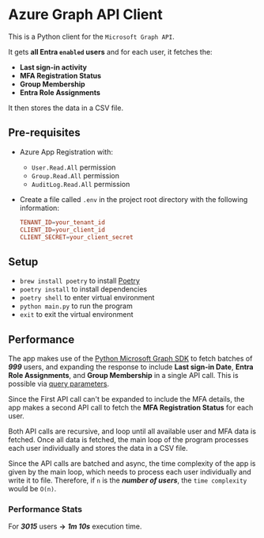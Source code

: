 # Azure Graph API Client
This is a Python client for the `Microsoft Graph API`. 

It gets **all Entra `enabled` users** and for each user, it fetches the:

  - **Last sign-in activity**
  - **MFA Registration Status**
  - **Group Membership**
  - **Entra Role Assignments** 

It then stores the data in a CSV file. 

## Pre-requisites
- Azure App Registration with:
  - `User.Read.All` permission
  - `Group.Read.All` permission
  - `AuditLog.Read.All` permission

- Create a file called `.env` in the project root directory with the following information:
  ```conf
  TENANT_ID=your_tenant_id
  CLIENT_ID=your_client_id
  CLIENT_SECRET=your_client_secret
  ```

## Setup
- `brew install poetry` to install [Poetry](https://python-poetry.org/)
- `poetry install` to install dependencies
- `poetry shell` to enter virtual environment
- `python main.py` to run the program
- `exit` to exit the virtual environment

## Performance
The app makes use of the [Python Microsoft Graph SDK](https://github.com/microsoftgraph/msgraph-sdk-python) to fetch batches of ***999*** users, and expanding the response to include **Last sign-in Date**, **Entra Role Assignments**, and **Group Membership** in a single API call. This is possible via [query parameters](https://learn.microsoft.com/en-us/graph/query-parameters?tabs=http#expand-parameter).

Since the First API call can't be expanded to include the MFA details, the app makes a second API call to fetch the **MFA Registration Status** for each user.

Both API calls are recursive, and loop until all available user and MFA data is fetched. Once all data is fetched, the main loop of the program processes each user individually and stores the data in a CSV file.

Since the API calls are batched and async, the time complexity of the app is given by the main loop, which needs to process each user individually and write it to file. Therefore, if `n` is the ***number of users***, the `time complexity` would be `O(n)`.

### Performance Stats
For ***3015*** users **->** ***1m 10s*** execution time.